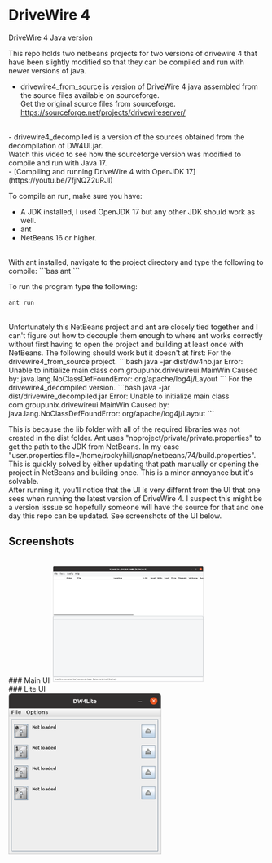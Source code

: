 # DriveWire 4
DriveWire 4 Java version


This repo holds two netbeans projects for two versions of drivewire 4 that have been slightly modified so that they can be compiled and run with newer versions of java.

- drivewire4_from_source is version of DriveWire 4 java assembled from the source files available on sourceforge.<br>
Get the original source files from sourceforge.
https://sourceforge.net/projects/drivewireserver/<br>
<br>
- drivewire4_decompiled is a version of the sources obtained from the decompilation of DW4UI.jar.
<br>
Watch this video to see how the sourceforge version was modified to compile and run with Java 17.<br>
- [Compiling and running DriveWire 4 with OpenJDK 17](https://youtu.be/7fjNQZ2uRJI)
<br>

To compile an run, make sure you have:
- A JDK installed, I used OpenJDK 17 but any other JDK should work as well.
- ant
- NetBeans 16 or higher.
<br>
With ant installed, navigate to the project directory and type the following to compile:
```bas
ant
```

To run the program type the following:

```bash
ant run
```
<br>
Unfortunately this NetBeans project and ant are closely tied together and I can't figure out how to decouple them enough to where ant works correctly without first having to open the project and building at least once with NetBeans. The following should work but it doesn't at first:
For the drivewire4_from_source project.
```bash
java -jar dist/dw4nb.jar
Error: Unable to initialize main class com.groupunix.drivewireui.MainWin
Caused by: java.lang.NoClassDefFoundError: org/apache/log4j/Layout
```
For the drivewire4_decompiled version.
```bash
java -jar dist/drivewire_decompiled.jar
Error: Unable to initialize main class com.groupunix.drivewireui.MainWin
Caused by: java.lang.NoClassDefFoundError: org/apache/log4j/Layout
```
<br>


This is because the lib folder with all of the required libraries was not created in the dist folder. Ant uses "nbproject/private/private.properties" to get the path to the JDK from NetBeans. In my case "user.properties.file=/home/rockyhill/snap/netbeans/74/build.properties".
<br>
This is quickly solved by either updating that path manually or opening the project in NetBeans and building once. This is a minor annoyance but it's solvable.
<br>
After running it, you'll notice that the UI is very differnt from the UI that one sees when running the latest version of DriveWire 4.
I suspect this might be a version isssue so hopefully someone will have the source for that and one day this repo can be updated.
See screenshots of the UI below.
## Screenshots
<br>
### Main UI
<img src="https://github.com/qbancoffee/drivewire4/blob/main/images/dw4_mainwin.png" width="300">
<br>
### Lite UI
<br>
<img src="https://github.com/qbancoffee/drivewire4/blob/main/images/dw4_liteui.png" width="300">


<br>



